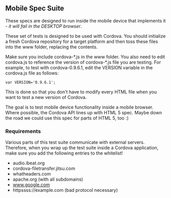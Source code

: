 ## Mobile Spec Suite ##

These specs are designed to run inside the mobile device that implements it - _it will fail in the DESKTOP browser_.

These set of tests is designed to be used with Cordova. You should initialize a fresh Cordova repository for a target platform and then toss these files into the www folder, replacing the
contents. 

Make sure you include cordova-\*.js in the www folder.  You also need to edit cordova.js to reference the version of cordova-\*.js file you are testing.
For example, to test with cordova-0.9.6.1, edit the VERSION variable in the cordova.js file as follows:

    var VERSION='0.9.6.1';

This is done so that you don't have to modify every HTML file when you want to test a new version of Cordova.

The goal is to test mobile device functionality inside a mobile browser.
Where possible, the Cordova API lines up with HTML 5 spec. Maybe down
the road we could use this spec for parts of HTML 5, too :)

### Requirements ###

Various parts of this test suite communicate with external servers.
Therefore, when you wrap up the test suite inside a Cordova application,
make sure you add the following entries to the whitelist!

- audio.ibeat.org
- cordova-filetransfer.jitsu.com
- whatheaders.com
- apache.org (with all subdomains)
- www.google.com
- httpssss://example.com (bad protocol necessary)

